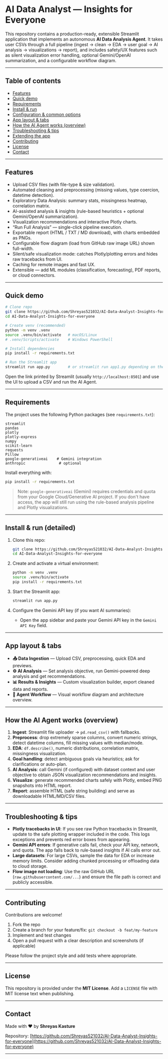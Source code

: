 # AI Data Analyst — Insights for Everyone

This repository contains a production-ready, extensible Streamlit application that implements an autonomous **AI Data Analysis Agent**. It takes user CSVs through a full pipeline (ingest → clean → EDA → user goal → AI analysis → visualizations → report), and includes safety/UX features such as silent visualization error handling, optional Gemini/OpenAI summarization, and a configurable workflow diagram.

---

## Table of contents

* [Features](#features)
* [Quick demo](#quick-demo)
* [Requirements](#requirements)
* [Install & run](#install--run)
* [Configuration & common options](#configuration--common-options)
* [App layout & tabs](#app-layout--tabs)
* [How the AI Agent works (overview)](#how-the-ai-agent-works-overview)
* [Troubleshooting & tips](#troubleshooting--tips)
* [Extending the app](#extending-the-app)
* [Contributing](#contributing)
* [License](#license)
* [Contact](#contact)

---

## Features

* Upload CSV files (with file-type & size validation).
* Automated cleaning and preprocessing (missing values, type coercion, datetime detection).
* Exploratory Data Analysis: summary stats, missingness heatmap, correlation matrix.
* AI-assisted analysis & insights (rule-based heuristics + optional Gemini/OpenAI summarization).
* Visualization recommendations and interactive Plotly charts.
* “Run Full Analysis” — single-click pipeline execution.
* Exportable report (HTML / TXT / MD download), with charts embedded as PNGs.
* Configurable flow diagram (load from GitHub raw image URL) shown full-width.
* Silent/safe visualization mode: catches Plotly/plotting errors and hides raw tracebacks from UI.
* Caching for remote images and fast UX.
* Extensible — add ML modules (classification, forecasting), PDF reports, or cloud connectors.

---

## Quick demo

```bash
# Clone repo
git clone https://github.com/Shreyas521032/AI-Data-Analyst-Insights-for-everyone.git
cd AI-Data-Analyst-Insights-for-everyone

# Create venv (recommended)
python -m venv .venv
source .venv/bin/activate   # macOS/Linux
# .venv/Scripts/activate    # Windows PowerShell

# Install dependencies
pip install -r requirements.txt

# Run the Streamlit app
streamlit run app.py        # or streamlit run app1.py depending on the main file
```

Open the link printed by Streamlit (usually `http://localhost:8501`) and use the UI to upload a CSV and run the AI Agent.

---

## Requirements

The project uses the following Python packages (see `requirements.txt`):

```
streamlit
pandas
plotly
plotly-express
numpy
scikit-learn
requests
Pillow
google-generativeai    # Gemini integration
anthropic               # optional 
```

Install everything with:

```bash
pip install -r requirements.txt
```

> Note: `google-generativeai` (Gemini) requires credentials and quota from your Google Cloud/Generative AI project. If you don't have access, the app will still run using the rule-based analysis pipeline and Plotly visualizations.

---

## Install & run (detailed)

1. Clone this repo:

   ```bash
   git clone https://github.com/Shreyas521032/AI-Data-Analyst-Insights-for-everyone.git
   cd AI-Data-Analyst-Insights-for-everyone
   ```

2. Create and activate a virtual environment:

   ```bash
   python -m venv .venv
   source .venv/bin/activate
   pip install -r requirements.txt
   ```

3. Start the Streamlit app:

   ```bash
   streamlit run app.py
   ```

4. Configure the Gemini API key (if you want AI summaries):

   * Open the app sidebar and paste your Gemini API key in the `Gemini API Key` field.

---

## App layout & tabs

* **📤 Data Ingestion** — Upload CSV, preprocessing, quick EDA and previews.
* **⚙️ AI Analysis** — Set analysis objective, run Gemini-powered deep analysis and get recommendations.
* **📊 Results & Insights** — Custom visualization builder, export cleaned data and reports.
* **🔄 Agent Workflow** — Visual workflow diagram and architecture overview.

---

## How the AI Agent works (overview)

1. **Ingest**: Streamlit file uploader → `pd.read_csv()` with fallbacks.
2. **Preprocess**: drop extremely sparse columns, convert numeric strings, detect datetime columns, fill missing values with median/mode.
3. **EDA**: `df.describe()`, numeric distributions, correlation matrix, missingness visualization.
4. **Goal handling**: detect ambiguous goals via heuristics; ask for clarifications or auto-plan.
5. **AI Analysis**: call Gemini (if configured) with dataset context and user objective to obtain JSON visualization recommendations and insights.
6. **Visualize**: generate recommended charts safely with Plotly, embed PNG snapshots into HTML report.
7. **Report**: assemble HTML (safe string building) and serve as downloadable HTML/MD/CSV files.

---

## Troubleshooting & tips

* **Plotly tracebacks in UI**: If you see raw Python tracebacks in Streamlit, update to the safe plotting wrapper included in the code. This logs exceptions and prevents red error boxes from appearing.
* **Gemini API errors**: If generative calls fail, check your API key, network, and quota. The app falls back to rule-based insights if AI calls error out.
* **Large datasets**: For large CSVs, sample the data for EDA or increase memory limits. Consider adding chunked processing or offloading data to cloud storage.
* **Flow image not loading**: Use the raw GitHub URL (`raw.githubusercontent.com/...`) and ensure the file path is correct and publicly accessible.

---

## Contributing

Contributions are welcome!

1. Fork the repo
2. Create a branch for your feature/fix: `git checkout -b feat/my-feature`
3. Implement and test changes
4. Open a pull request with a clear description and screenshots (if applicable)

Please follow the project style and add tests where appropriate.

---

## License

This repository is provided under the **MIT License**. Add a `LICENSE` file with MIT license text when publishing.

---

## Contact

Made with ❤️ by **Shreyas Kasture**

Repository: [https://github.com/Shreyas521032/AI-Data-Analyst-Insights-for-everyone](https://github.com/Shreyas521032/AI-Data-Analyst-Insights-for-everyone)

---

